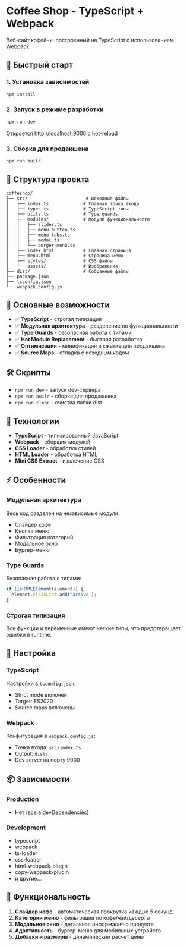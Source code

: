 # Coffee Shop - TypeScript + Webpack

Веб-сайт кофейни, построенный на TypeScript с использованием Webpack.

## 🚀 Быстрый старт

### 1. Установка зависимостей
```bash
npm install
```

### 2. Запуск в режиме разработки
```bash
npm run dev
```
Откроется http://localhost:9000 с hot-reload

### 3. Сборка для продакшена
```bash
npm run build
```

## 📁 Структура проекта

```
coffeshop/
├── src/                      # Исходные файлы
│   ├── index.ts             # Главная точка входа
│   ├── types.ts             # TypeScript типы
│   ├── utils.ts             # Type guards
│   ├── modules/             # Модули функциональности
│   │   ├── slider.ts
│   │   ├── menu-button.ts
│   │   ├── menu-tabs.ts
│   │   ├── modal.ts
│   │   └── burger-menu.ts
│   ├── index.html           # Главная страница
│   ├── menu.html            # Страница меню
│   ├── styles/              # CSS файлы
│   └── assets/              # Изображения
├── dist/                    # Собранные файлы
├── package.json
├── tsconfig.json
└── webpack.config.js
```

## 🎯 Основные возможности

- ✅ **TypeScript** - строгая типизация
- ✅ **Модульная архитектура** - разделение по функциональности
- ✅ **Type Guards** - безопасная работа с типами
- ✅ **Hot Module Replacement** - быстрая разработка
- ✅ **Оптимизация** - минификация и сжатие для продакшена
- ✅ **Source Maps** - отладка с исходным кодом

## 🛠 Скрипты

- `npm run dev` - запуск dev-сервера
- `npm run build` - сборка для продакшена
- `npm run clean` - очистка папки dist

## 📝 Технологии

- **TypeScript** - типизированный JavaScript
- **Webpack** - сборщик модулей
- **CSS Loader** - обработка стилей
- **HTML Loader** - обработка HTML
- **Mini CSS Extract** - извлечение CSS

## ⚡ Особенности

### Модульная архитектура
Весь код разделен на независимые модули:
- Слайдер кофе
- Кнопка меню
- Фильтрация категорий
- Модальное окно
- Бургер-меню

### Type Guards
Безопасная работа с типами:
```typescript
if (isHTMLElement(element)) {
  element.classList.add('active');
}
```

### Строгая типизация
Все функции и переменные имеют четкие типы, что предотвращает ошибки в runtime.

## 🔧 Настройка

### TypeScript
Настройки в `tsconfig.json`:
- Strict mode включен
- Target: ES2020
- Source maps включены

### Webpack
Конфигурация в `webpack.config.js`:
- Точка входа: `src/index.ts`
- Output: `dist/`
- Dev server на порту 9000

## 📦 Зависимости

### Production
- Нет (все в devDependencies)

### Development
- typescript
- webpack
- ts-loader
- css-loader
- html-webpack-plugin
- copy-webpack-plugin
- и другие...

## 🎨 Функциональность

1. **Слайдер кофе** - автоматическая прокрутка каждые 5 секунд
2. **Категории меню** - фильтрация по кофе/чай/десерты
3. **Модальное окно** - детальная информация о продукте
4. **Адаптивность** - бургер-меню для мобильных устройств
5. **Добавки и размеры** - динамический расчет цены
